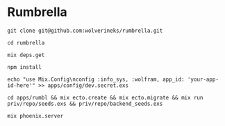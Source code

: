# Rumbrella

```git clone git@github.com:wolverineks/rumbrella.git```

```cd rumbrella```

```mix deps.get```

```npm install```

```echo "use Mix.Config\nconfig :info_sys, :wolfram, app_id: 'your-app-id-here'" >> apps/config/dev.secret.exs```

```cd apps/rumbl && mix ecto.create && mix ecto.migrate && mix run priv/repo/seeds.exs && priv/repo/backend_seeds.exs```

```mix phoenix.server```
